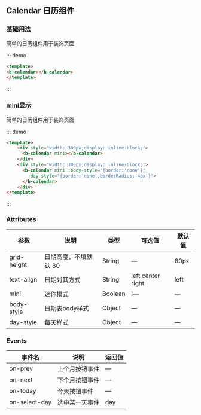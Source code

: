 ## Calendar 日历组件

<template>
    <div class="global-anchor">
      <b-anchor :scroll-offset="100">
        <b-anchor-link href="#ji-chu-yong-fa" title="基础用法"></b-anchor-link>
        <b-anchor-link href="#mini-xian-shi" title="mini显示"></b-anchor-link>
        <b-anchor-link href="#attributes" title="Attributes"></b-anchor-link>
      </b-anchor>
    </div>
</template>

### 基础用法

简单的日历组件用于装饰页面

::: demo
```html
<template>
<b-calendar></b-calendar>
</template>
```
:::

### mini显示

简单的日历组件用于装饰页面

::: demo
```html
<template>
    <div style="width: 300px;display: inline-block;">
      <b-calendar mini></b-calendar>
    </div>
    <div style="width: 300px;display: inline-block;">
      <b-calendar mini :body-style="{border:'none'}" 
        :day-style="{border:'none',borderRadius:'4px'}">
      </b-calendar>
    </div>
</template>
```
:::

### Attributes

| 参数      | 说明    | 类型      | 可选值       | 默认值   |
|---------- |-------- |---------- |-------------  |-------- |
| grid-height | 日期高度，不填默认 80  | String  |  —   |   80px  |
| text-align  | 日期对其方式 | String  | left center right |   left  |
| mini | 迷你模式 | Boolean  | l—  |   —  |
| body-style   | 日期表body样式 | Object  | —  |   —  |
| day-style  | 每天样式 | Object  | —  |   —  |

### Events

| 事件名      | 说明    | 返回值      |
|---------- |-------- |---------- |
| on-prev  | 上个月按钮事件  | —  |
| on-next  | 下个月按钮事件  | —  |
| on-today  | 今天按钮事件  | —  |
| on-select-day  | 选中某一天事件  | day |
